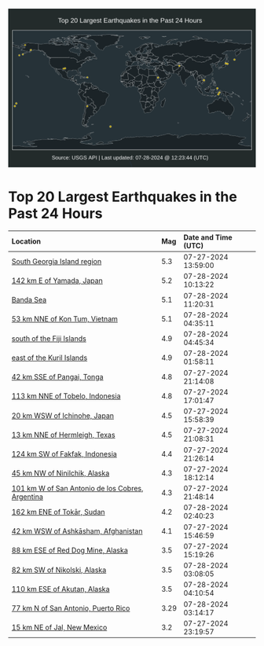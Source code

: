 ![Map](./map.png)

# Top 20 Largest Earthquakes in the Past 24 Hours

| Location | Mag | Date and Time (UTC) |
|:---|:---|:---|
| [South Georgia Island region](https://earthquake.usgs.gov/earthquakes/eventpage/us6000ngck) | 5.3 | 07-27-2024 13:59:00 |
| [142 km E of Yamada, Japan](https://earthquake.usgs.gov/earthquakes/eventpage/us6000ngh3) | 5.2 | 07-28-2024 10:13:22 |
| [Banda Sea](https://earthquake.usgs.gov/earthquakes/eventpage/us6000ngha) | 5.1 | 07-28-2024 11:20:31 |
| [53 km NNE of Kon Tum, Vietnam](https://earthquake.usgs.gov/earthquakes/eventpage/us6000ngfw) | 5.1 | 07-28-2024 04:35:11 |
| [south of the Fiji Islands](https://earthquake.usgs.gov/earthquakes/eventpage/us6000ngg0) | 4.9 | 07-28-2024 04:45:34 |
| [east of the Kuril Islands](https://earthquake.usgs.gov/earthquakes/eventpage/us6000ngfh) | 4.9 | 07-28-2024 01:58:11 |
| [42 km SSE of Pangai, Tonga](https://earthquake.usgs.gov/earthquakes/eventpage/us6000ngeh) | 4.8 | 07-27-2024 21:14:08 |
| [113 km NNE of Tobelo, Indonesia](https://earthquake.usgs.gov/earthquakes/eventpage/us6000ngdb) | 4.8 | 07-27-2024 17:01:47 |
| [20 km WSW of Ichinohe, Japan](https://earthquake.usgs.gov/earthquakes/eventpage/us6000ngd3) | 4.5 | 07-27-2024 15:58:39 |
| [13 km NNE of Hermleigh, Texas](https://earthquake.usgs.gov/earthquakes/eventpage/tx2024orqm) | 4.5 | 07-27-2024 21:08:31 |
| [124 km SW of Fakfak, Indonesia](https://earthquake.usgs.gov/earthquakes/eventpage/us6000ngee) | 4.4 | 07-27-2024 21:26:14 |
| [45 km NW of Ninilchik, Alaska](https://earthquake.usgs.gov/earthquakes/eventpage/ak0249ly3xrw) | 4.3 | 07-27-2024 18:12:14 |
| [101 km W of San Antonio de los Cobres, Argentina](https://earthquake.usgs.gov/earthquakes/eventpage/us6000ngei) | 4.3 | 07-27-2024 21:48:14 |
| [162 km ENE of Tokār, Sudan](https://earthquake.usgs.gov/earthquakes/eventpage/us6000ngfq) | 4.2 | 07-28-2024 02:40:23 |
| [42 km WSW of Ashkāsham, Afghanistan](https://earthquake.usgs.gov/earthquakes/eventpage/us6000ngd2) | 4.1 | 07-27-2024 15:46:59 |
| [88 km ESE of Red Dog Mine, Alaska](https://earthquake.usgs.gov/earthquakes/eventpage/ak0249lwd5zr) | 3.5 | 07-27-2024 15:19:26 |
| [82 km SW of Nikolski, Alaska](https://earthquake.usgs.gov/earthquakes/eventpage/us6000ngfz) | 3.5 | 07-28-2024 03:08:05 |
| [110 km ESE of Akutan, Alaska](https://earthquake.usgs.gov/earthquakes/eventpage/us6000ngft) | 3.5 | 07-28-2024 04:10:54 |
| [77 km N of San Antonio, Puerto Rico](https://earthquake.usgs.gov/earthquakes/eventpage/pr71456338) | 3.29 | 07-28-2024 03:14:17 |
| [15 km NE of Jal, New Mexico](https://earthquake.usgs.gov/earthquakes/eventpage/tx2024oruv) | 3.2 | 07-27-2024 23:19:57 |
